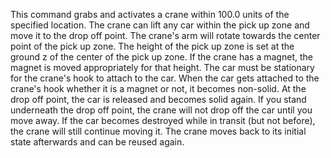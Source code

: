 This command grabs and activates a crane within 100.0 units of the specified location. The crane can lift any car within the pick up zone and move it to the drop off point. The crane's arm will rotate towards the center point of the pick up zone. The height of the pick up zone is set at the ground z of the center of the pick up zone. If the crane has a magnet, the magnet is moved appropriately for that height. The car must be stationary for the crane's hook to attach to the car. When the car gets attached to the crane's hook whether it is a magnet or not, it becomes non-solid. At the drop off point, the car is released and becomes solid again. If you stand underneath the drop off point, the crane will not drop off the car until you move away. If the car becomes destroyed while in transit (but not before), the crane will still continue moving it. The crane moves back to its initial state afterwards and can be reused again.

